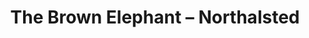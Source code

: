 ---
title: "The Brown Elephant – Northalsted"
url: /chicago/the-brown-elephant-northalsted/
shop: charity
---